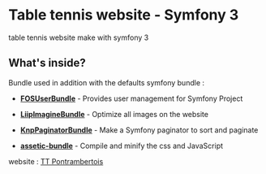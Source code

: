 Table tennis website - Symfony 3
========================

table tennis website make with symfony 3

What's inside?
--------------

Bundle used in addition with the defaults symfony bundle :

  * [**FOSUserBundle**][14] - Provides user management for Symfony Project

  * [**LiipImagineBundle**][15] - Optimize all images on the website

  * [**KnpPaginatorBundle**][16] - Make a Symfony paginator to sort and paginate

  * [**assetic-bundle**][17] - Compile and minify the css and JavaScript 

[14]: https://github.com/FriendsOfSymfony/FOSUserBundle
[15]: https://github.com/liip/LiipImagineBundle
[16]: https://github.com/KnpLabs/KnpPaginatorBundle
[17]: https://github.com/symfony/assetic-bundle

website : [TT Pontrambertois](http://www.tt-pontrambertois.fr/)